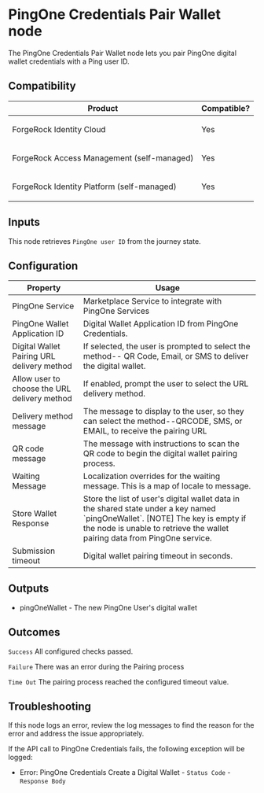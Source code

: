 # PingOne Credentials Pair Wallet node

The PingOne Credentials Pair Wallet node lets you pair PingOne digital wallet credentials with a Ping user ID.

## Compatibility

<table>
  <colgroup>
    <col>
    <col>
  </colgroup>
  <thead>
  <tr>
    <th>Product</th>
    <th>Compatible?</th>
  </tr>
  </thead>
  <tbody>
  <tr>
    <td><p>ForgeRock Identity Cloud</p></td>
    <td><p><span>Yes</span></p></td>
  </tr>
  <tr>
    <td><p>ForgeRock Access Management (self-managed)</p></td>
    <td><p><span>Yes</span></p></td>
  </tr>
  <tr>
    <td><p>ForgeRock Identity Platform (self-managed)</p></td>
    <td><p><span>Yes</span></p></td>
  </tr>
  </tbody>
</table>

## Inputs

This node retrieves `PingOne user ID` from the journey state.

## Configuration

<table>
  <thead>
    <th>Property</th>
    <th>Usage</th>
  </thead>
  <tbody>
    <tr>
      <td>PingOne Service</td>
      <td>Marketplace Service to integrate with PingOne Services
      </td>
    </tr>
  <tr>
    <td>PingOne Wallet Application ID</td>
    <td>Digital Wallet Application ID from PingOne Credentials.</td>
  </tr>
  <tr>
    <td>Digital Wallet Pairing URL delivery method</td>
    <td>If selected, the user is prompted to select the method-- QR Code, Email, or SMS
to deliver the digital wallet.<br></td>
  </tr>
  <tr>
    <td>Allow user to choose the URL delivery method</td>
    <td>If enabled, prompt the user to select the URL delivery method.</td>
  </tr>
  <tr>
    <td>Delivery method message</td>
    <td>The message to display to the user, so they can select the method--QRCODE, SMS, or EMAIL, to receive the pairing URL</td>
  </tr>
  <tr>
    <td>QR code message</td>
    <td>The message with instructions to scan the QR code to begin the digital wallet
pairing process.</td>
  </tr>
  <tr>
    <td>Waiting Message</td>
    <td>Localization overrides for the waiting message. This is a map of locale to message.</td>
  </tr>
  <tr>
    <td>Store Wallet Response</td>
    <td>Store the list of user's digital wallet data in the shared state
under a key named `pingOneWallet`.
[NOTE]
The key is empty if the node is unable to retrieve the wallet pairing data
from PingOne service.</td>
  </tr>
  <tr>
    <td>Submission timeout</td>
    <td>Digital wallet pairing timeout in seconds.</td>
  </tr>
  <tr>
  </tbody>
</table>

## Outputs

<ul>
  <li>pingOneWallet - The new PingOne User's digital wallet</li>
</ul>

## Outcomes

`Success`
All configured checks passed.

`Failure`
There was an error during the Pairing process

`Time Out`
The pairing process reached the configured timeout value.

## Troubleshooting

If this node logs an error, review the log messages to find the reason for the error and address the issue
appropriately.

If the API call to PingOne Credentials fails, the following exception will be logged:

- Error: PingOne Credentials Create a Digital Wallet - `Status Code` - `Response Body` 